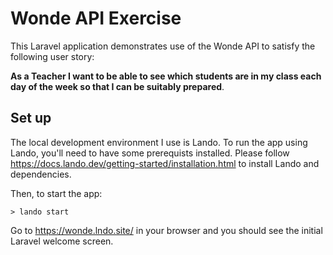 # Wonde API Exercise

This Laravel application demonstrates use of the Wonde API to satisfy the
following user story:

__As a Teacher I want to be able to see which students are in my class each day
of the week so that I can be suitably prepared__.

## Set up

The local development environment I use is Lando. To run the app using Lando,
you'll need to have some prerequists installed. Please follow
https://docs.lando.dev/getting-started/installation.html to install Lando and
dependencies.

Then, to start the app:

```
> lando start
```

Go to https://wonde.lndo.site/ in your browser and you should see the initial
Laravel welcome screen.
